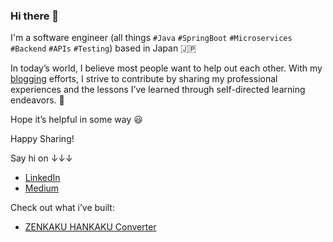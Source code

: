 ### Hi there 👋

I'm a software engineer (all things `#Java` `#SpringBoot` `#Microservices` `#Backend` `#APIs` `#Testing`) based in Japan 🇯🇵

In today’s world, I believe most people want to help out each other. With my [blogging](https://medium.com/@truongbui95) efforts, I strive to contribute by sharing my professional experiences and the lessons I’ve learned through self-directed learning endeavors. 🚀

Hope it’s helpful in some way 😃

Happy Sharing!

Say hi on ↓↓↓

- [LinkedIn](https://www.linkedin.com/in/buingoctruong/)
- [Medium](https://medium.com/@truongbui95)

Check out what i’ve built:

- [ZENKAKU HANKAKU Converter](https://chromewebstore.google.com/detail/zenkaku-hankaku-converter/olgeeoaipkkmncidfopkldngijngakkd?authuser=0&hl=en)

<!--
**buingoctruong/buingoctruong** is a ✨ _special_ ✨ repository because its `README.md` (this file) appears on your GitHub profile.

Here are some ideas to get you started:

- 🔭 I’m currently working on ...
- 🌱 I’m currently learning ...
- 👯 I’m looking to collaborate on ...
- 🤔 I’m looking for help with ...
- 💬 Ask me about ...
- 📫 How to reach me: ...
- 😄 Pronouns: ...
- ⚡ Fun fact: ...
-->
